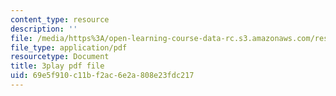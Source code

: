 ```yaml
---
content_type: resource
description: ''
file: /media/https%3A/open-learning-course-data-rc.s3.amazonaws.com/res-9-003-brains-minds-and-machines-summer-course-summer-2015/69e5f910c11bf2ac6e2a808e23fdc217_FndNHiuFeFU.pdf
file_type: application/pdf
resourcetype: Document
title: 3play pdf file
uid: 69e5f910-c11b-f2ac-6e2a-808e23fdc217
---
```

